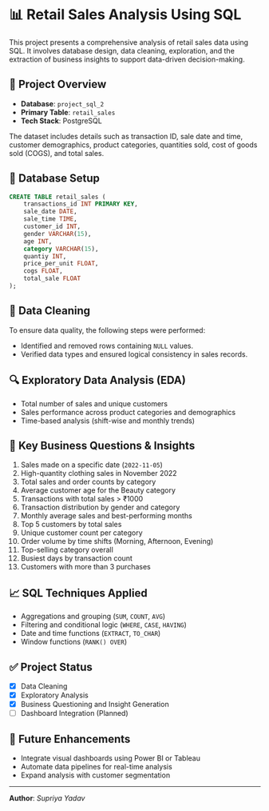 # 📊 Retail Sales Analysis Using SQL

This project presents a comprehensive analysis of retail sales data using SQL. It involves database design, data cleaning, exploration, and the extraction of business insights to support data-driven decision-making.

## 📁 Project Overview

- **Database**: `project_sql_2`
- **Primary Table**: `retail_sales`
- **Tech Stack**: PostgreSQL

The dataset includes details such as transaction ID, sale date and time, customer demographics, product categories, quantities sold, cost of goods sold (COGS), and total sales.

## 🔧 Database Setup

```sql
CREATE TABLE retail_sales (
    transactions_id INT PRIMARY KEY,
    sale_date DATE,
    sale_time TIME,
    customer_id INT,
    gender VARCHAR(15),
    age INT,
    category VARCHAR(15),
    quantiy INT,
    price_per_unit FLOAT,
    cogs FLOAT,
    total_sale FLOAT
);
```

## 🧹 Data Cleaning

To ensure data quality, the following steps were performed:
- Identified and removed rows containing `NULL` values.
- Verified data types and ensured logical consistency in sales records.

## 🔍 Exploratory Data Analysis (EDA)

- Total number of sales and unique customers
- Sales performance across product categories and demographics
- Time-based analysis (shift-wise and monthly trends)

## 🧠 Key Business Questions & Insights

1. Sales made on a specific date (`2022-11-05`)
2. High-quantity clothing sales in November 2022
3. Total sales and order counts by category
4. Average customer age for the Beauty category
5. Transactions with total sales > ₹1000
6. Transaction distribution by gender and category
7. Monthly average sales and best-performing months
8. Top 5 customers by total sales
9. Unique customer count per category
10. Order volume by time shifts (Morning, Afternoon, Evening)
11. Top-selling category overall
12. Busiest days by transaction count
13. Customers with more than 3 purchases

## 📈 SQL Techniques Applied

- Aggregations and grouping (`SUM`, `COUNT`, `AVG`)
- Filtering and conditional logic (`WHERE`, `CASE`, `HAVING`)
- Date and time functions (`EXTRACT`, `TO_CHAR`)
- Window functions (`RANK() OVER`)

## ✅ Project Status

- [x] Data Cleaning
- [x] Exploratory Analysis
- [x] Business Questioning and Insight Generation
- [ ] Dashboard Integration (Planned)

## 🚀 Future Enhancements

- Integrate visual dashboards using Power BI or Tableau
- Automate data pipelines for real-time analysis
- Expand analysis with customer segmentation

---

**Author**: *Supriya Yadav*  
  
